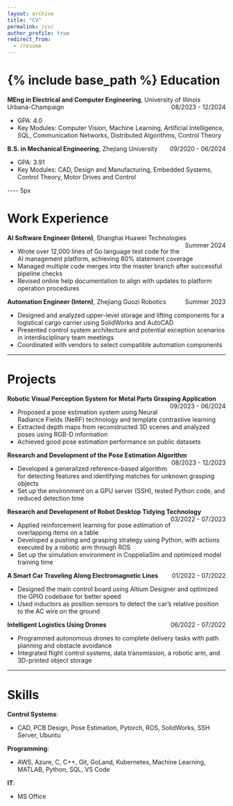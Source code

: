 ```yaml
---
layout: archive
title: "CV"
permalink: /cv/
author_profile: true
redirect_from:
  - /resume
---
```


{% include base_path %}
Education
====== 
**MEng in Electrical and Computer Engineering**, University of Illinois Urbana-Champaign <span style="float:right;">08/2023 - 12/2024</span>  
  * GPA: 4.0  
  * Key Modules: Computer Vision, Machine Learning, Artificial Intelligence, SQL, Communication Networks, Distributed Algorithms, Control Theory  

**B.S. in Mechanical Engineering**, Zhejiang University <span style="float:right;">09/2020 - 06/2024</span>  
  * GPA: 3.91  
  * Key Modules: CAD, Design and Manufacturing, Embedded Systems, Control Theory, Motor Drives and Control  

---- 5px

Work Experience
====== 
**AI Software Engineer (Intern)**, Shanghai Huawei Technologies <span style="float:right;">Summer 2024</span>  
  * Wrote over 12,000 lines of Go language test code for the AI management platform, achieving 80% statement coverage  
  * Managed multiple code merges into the master branch after successful pipeline checks  
  * Revised online help documentation to align with updates to platform operation procedures

**Automation Engineer (Intern)**, Zhejiang Guozi Robotics <span style="float:right;">Summer 2023</span>  
  * Designed and analyzed upper-level storage and lifting components for a logistical cargo carrier using SolidWorks and AutoCAD  
  * Presented control system architecture and potential exception scenarios in interdisciplinary team meetings  
  * Coordinated with vendors to select compatible automation components  

***

Projects
====== 
**Robotic Visual Perception System for Metal Parts Grasping Application** <span style="float:right;">09/2023 - 06/2024</span>  
  * Proposed a pose estimation system using Neural Radiance Fields (NeRF) technology and template contrastive learning  
  * Extracted depth maps from reconstructed 3D scenes and analyzed poses using RGB-D information  
  * Achieved good pose estimation performance on public datasets  

**Research and Development of the Pose Estimation Algorithm** <span style="float:right;">08/2023 - 12/2023</span>  
  * Developed a generalized reference-based algorithm for detecting features and identifying matches for unknown grasping objects  
  * Set up the environment on a GPU server (SSH), tested Python code, and reduced detection time  

**Research and Development of Robot Desktop Tidying Technology** <span style="float:right;">03/2022 - 07/2023</span>  
  * Applied reinforcement learning for pose estimation of overlapping items on a table  
  * Developed a pushing and grasping strategy using Python, with actions executed by a robotic arm through ROS  
  * Set up the simulation environment in CoppeliaSim and optimized model training time  

**A Smart Car Traveling Along Electromagnetic Lines** <span style="float:right;">01/2022 - 07/2022</span>  
  * Designed the main control board using Altium Designer and optimized the GPIO codebase for better speed  
  * Used inductors as position sensors to detect the car’s relative position to the AC wire on the ground  

**Intelligent Logistics Using Drones** <span style="float:right;">06/2022 - 07/2022</span>  
  * Programmed autonomous drones to complete delivery tasks with path planning and obstacle avoidance  
  * Integrated flight control systems, data transmission, a robotic arm, and 3D-printed object storage  

***

Skills
====== 
**Control Systems**:  
  * CAD, PCB Design, Pose Estimation, Pytorch, ROS, SolidWorks, SSH Server, Ubuntu

**Programming**:
  * AWS, Azure, C, C++, Git, GoLand, Kubernetes, Machine Learning, MATLAB, Python, SQL, VS Code

**IT**:
  * MS Office


<!-- Publications
======
  <ul>{% for post in site.publications reversed %}
    {% include archive-single-cv.html %}
  {% endfor %}</ul>
  
Talks
======
  <ul>{% for post in site.talks reversed %}
    {% include archive-single-talk-cv.html  %}
  {% endfor %}</ul>
  
Teaching
======
  <ul>{% for post in site.teaching reversed %}
    {% include archive-single-cv.html %}
  {% endfor %}</ul>
  
Service and leadership
======
* Currently signed in to 43 different slack teams -->

